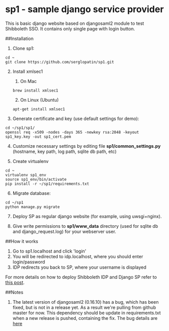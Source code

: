 # sp1 - sample django service provider

This is basic django website based on djangosaml2 module to test Shibboleth SSO. It contains only single page with login button.

##Installation
1. Clone sp1:
  ```
cd ~
git clone https://github.com/serglopatin/sp1.git
```

2. Install xmlsec1
    1. On Mac
      ```
      brew install xmlsec1
      ```
    2. On Linux (Ubuntu)
      ```
      apt-get install xmlsec1
      ```

3. Generate certificate and key (use default settings for demo):
  ```
cd ~/sp1/sp1/
openssl req -x509 -nodes -days 365 -newkey rsa:2048 -keyout sp1_key.key -out sp1_cert.pem
```

4. Customize necessary settings by editing file **sp1/common_settings.py** (hostname, key path, log path, sqlite db path, etc)

5. Create virtualenv
  ```
cd ~
virtualenv sp1_env
source sp1_env/bin/activate
pip install -r ~/sp1/requirements.txt
```

6. Migrate database:
  ```
cd ~/sp1
python manage.py migrate
```

7. Deploy SP as regular django website (for example, using uwsgi+nginx).

8. Give write permissions to **sp1/www_data** directory (used for sqlite db and django_request.log) for your webserver user.

##How it works
1. Go to sp1.localhost and click 'login'
2. You will be redirected to idp.localhost, where you should enter login/password
3. IDP redirects you back to SP, where your username is displayed

For more details on how to deploy Shibboleth IDP and Django SP refer to [this post](http://codeinpython.blogspot.com/2015/11/how-to-setup-shibboleth-identity.html).


##Notes
1. The latest version of djangosaml2 (0.16.10) has a bug, which has been fixed, but is not in a release yet. As a result
we're pulling from github master for now. This dependency should be update in requirements.txt when a new release is
pushed, containing the fix. The bug details are [here](https://github.com/knaperek/djangosaml2/pull/105)

